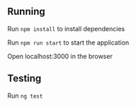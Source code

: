 ## Running

Run `npm install` to install dependencies

Run `npm run start` to start the application

Open localhost:3000 in the browser

## Testing

Run `ng test`
